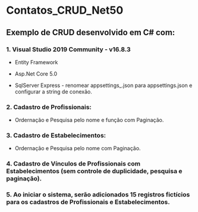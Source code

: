 # Contatos_CRUD_Net50

## Exemplo de CRUD desenvolvido em C# com:

### 1. Visual Studio 2019 Community - v16.8.3

- Entity Framework

- Asp.Net Core 5.0

- SqlServer Express - renomear appsettings_.json para appsettings.json e configurar a string de conexão.

### 2. Cadastro de Profissionais:

- Ordernação e Pesquisa pelo nome e função com Paginação.

### 3. Cadastro de Estabelecimentos:

- Ordernação e Pesquisa pelo nome com Paginação.

### 4. Cadastro de Vínculos de Profissionais com Estabelecimentos (sem controle de duplicidade, pesquisa e paginação).

### 5. Ao iniciar o sistema, serão adicionados 15 registros fictícios para os cadastros de Profissionais e Estabelecimentos.


